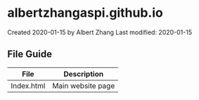 # albertzhangaspi.github.io
Created 2020-01-15 by Albert Zhang
Last modified: 2020-01-15

## File Guide

| File      | Description |
| ----------- | ----------- |
| Index.html  | Main website page |
